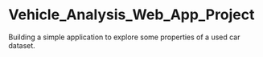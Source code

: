 # Vehicle_Analysis_Web_App_Project

Building a simple application to explore some properties of a used car dataset.
